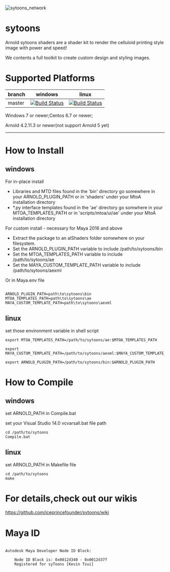 

![sytoons_network](https://user-images.githubusercontent.com/16664056/50583144-8fb4ea80-0ea2-11e9-8f0b-49f2c1be6a64.png)

# sytoons

Arnold sytoons shaders are a shader kit to render the celluloid printing style image with power and speed!

We contents a full toolkit to create custom design and styling images.

# Supported Platforms

| branch | windows | linux |
| ----- | ------ | ------ |
| master | [![Build Status](https://travis-ci.org/iceprincefounder/sytoons.svg?branch=master)](https://travis-ci.org/iceprincefounder/sytoons) | [![Build Status](https://travis-ci.org/iceprincefounder/sytoons.svg?branch=master)](https://travis-ci.org/iceprincefounder/sytoons) |

Windows 7 or newer;Centos 6.7 or newer;

Arnold 4.2.11.3 or newer(not support Arnold 5 yet)

----



# How to Install

## windows

For in-place install
- Libraries and MTD files found in the 'bin' directory go somewhere in your ARNOLD_PLUGIN_PATH or in 'shaders' under your MtoA installation directory
- *.py interface templates found in the 'ae' directory go somwhere in your MTOA_TEMPLATES_PATH or in 'scripts/mtoa/ui/ae' under your MtoA installation directory

For custom install - necessary for Maya 2016 and above
- Extract the package to an alShaders folder somewhere on your filesystem.
- Set the ARNOLD_PLUGIN_PATH variable to include /path/to/sytoons/bin
- Set the MTOA_TEMPLATES_PATH variable to include /path/to/sytoons/ae
- Set the MAYA_CUSTOM_TEMPLATE_PATH variable to include /path/to/sytoons/aexml

Or in Maya.env file

```

ARNOLD_PLUGIN_PATH=path\to\sytoons\bin
MTOA_TEMPLATES_PATH=path\to\sytoons\ae
MAYA_CUSTOM_TEMPLATE_PATH=path\to\sytoons\aexml

```

## linux

set those environment variable in shell script

```
export MTOA_TEMPLATES_PATH=/path/to/sytoons/ae:$MTOA_TEMPLATES_PATH

export MAYA_CUSTOM_TEMPLATE_PATH=/path/to/sytoons/aexml:$MAYA_CUSTOM_TEMPLATE_PATH

export ARNOLD_PLUGIN_PATH=/path/to/sytoons/bin:$ARNOLD_PLUGIN_PATH
```


# How to Compile

## windows

set ARNOLD_PATH in Compile.bat

set your Visual Studio 14.0 vcvarsall.bat file path

```
cd /path/to/sytoons
Compile.bat
```

## linux

set ARNOLD_PATH in Makefile file

```
cd /path/to/sytoons
make 
```

# For details,check out our wikis

https://github.com/iceprincefounder/sytoons/wiki

# Maya ID

```

Autodesk Maya Developer Node ID Block:

    Node ID Block is: 0x0012d340 - 0x0012d37f
    Registered for syToons [Kevin Tsui]

```
